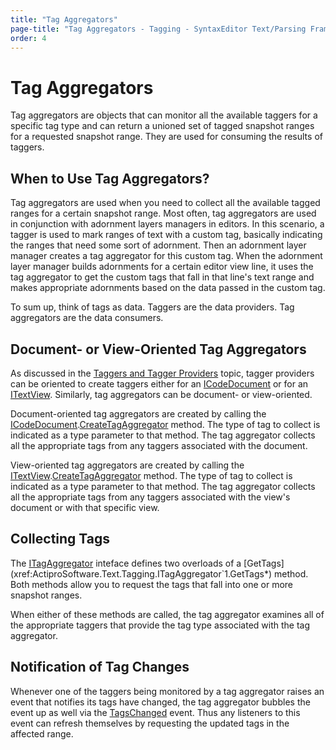 ```yaml
---
title: "Tag Aggregators"
page-title: "Tag Aggregators - Tagging - SyntaxEditor Text/Parsing Framework"
order: 4
---
```

# Tag Aggregators

Tag aggregators are objects that can monitor all the available taggers for a specific tag type and can return a unioned set of tagged snapshot ranges for a requested snapshot range.  They are used for consuming the results of taggers.

## When to Use Tag Aggregators?

Tag aggregators are used when you need to collect all the available tagged ranges for a certain snapshot range.  Most often, tag aggregators are used in conjunction with adornment layers managers in editors.  In this scenario, a tagger is used to mark ranges of text with a custom tag, basically indicating the ranges that need some sort of adornment.  Then an adornment layer manager creates a tag aggregator for this custom tag.  When the adornment layer manager builds adornments for a certain editor view line, it uses the tag aggregator to get the custom tags that fall in that line's text range and makes appropriate adornments based on the data passed in the custom tag.

To sum up, think of tags as data.  Taggers are the data providers.  Tag aggregators are the data consumers.

## Document- or View-Oriented Tag Aggregators

As discussed in the [Taggers and Tagger Providers](taggers.md) topic, tagger providers can be oriented to create taggers either for an [ICodeDocument](xref:ActiproSoftware.Text.ICodeDocument) or for an [ITextView](xref:ActiproSoftware.UI.WinForms.Controls.SyntaxEditor.ITextView).  Similarly, tag aggregators can be document- or view-oriented.

Document-oriented tag aggregators are created by calling the [ICodeDocument](xref:ActiproSoftware.Text.ICodeDocument).[CreateTagAggregator](xref:ActiproSoftware.Text.ICodeDocument.CreateTagAggregator*) method.  The type of tag to collect is indicated as a type parameter to that method.  The tag aggregator collects all the appropriate tags from any taggers associated with the document.

View-oriented tag aggregators are created by calling the [ITextView](xref:ActiproSoftware.UI.WinForms.Controls.SyntaxEditor.ITextView).[CreateTagAggregator](xref:ActiproSoftware.UI.WinForms.Controls.SyntaxEditor.ITextView.CreateTagAggregator*) method.  The type of tag to collect is indicated as a type parameter to that method.  The tag aggregator collects all the appropriate tags from any taggers associated with the view's document or with that specific view.

## Collecting Tags

The [ITagAggregator<T>](xref:ActiproSoftware.Text.Tagging.ITagAggregator`1) inteface defines two overloads of a [GetTags](xref:ActiproSoftware.Text.Tagging.ITagAggregator`1.GetTags*) method.  Both methods allow you to request the tags that fall into one or more snapshot ranges.

When either of these methods are called, the tag aggregator examines all of the appropriate taggers that provide the tag type associated with the tag aggregator.

## Notification of Tag Changes

Whenever one of the taggers being monitored by a tag aggregator raises an event that notifies its tags have changed, the tag aggregator bubbles the event up as well via the [TagsChanged](xref:ActiproSoftware.Text.Tagging.ITagAggregator`1.TagsChanged) event.  Thus any listeners to this event can refresh themselves by requesting the updated tags in the affected range.
